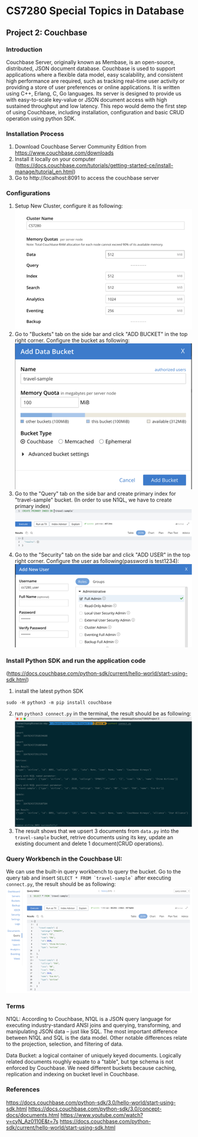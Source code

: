 # CS7280 Special Topics in Database
## Project 2: Couchbase

### Introduction
Couchbase Server, originally known as Membase, is an open-source, distributed, JSON document database. Couchbase is used to support applications where a flexible data model, easy scalability, and consistent high performance are required, such as tracking real-time user activity or providing a store of user preferences or online applications. It is written using C++, Erlang, C, Go languages. Its server is designed to provide us with easy-to-scale key-value or JSON document access with high sustained throughput and low latency. This repo would demo the first step of using Couchbase, including installation, configuration and basic CRUD operation using python SDK.

### Installation Process
1. Download Couchbase Server Community Edition from https://www.couchbase.com/downloads
2. Install it locally on your computer (https://docs.couchbase.com/tutorials/getting-started-ce/install-manage/tutorial_en.html)
3. Go to http://localhost:8091 to access the couchbase server

### Configurations
1. Setup New Cluster, configure it as following:
![Configurations](/images/configurations.png)
2. Go to "Buckets" tab on the side bar and click "ADD BUCKET" in the top right corner. Configure the bucket as following:
![Bucket Configurations](/images/bucket-configuration.png)
3. Go to the "Query" tab on the side bar and create primary index for "travel-sample" bucket. (In order to use N1QL, we have to create primary index)
![Create Primary Index](/images/create-primary-index.png)
4. Go to the "Security" tab on the side bar and click "ADD USER" in the top right corner. Configure the user as following(password is test1234): 
![Add User](/images/user-configuration.png)

### Install Python SDK and run the application code
(https://docs.couchbase.com/python-sdk/current/hello-world/start-using-sdk.html)

1. install the latest python SDK 
```
sudo -H python3 -m pip install couchbase
``` 
2. run `python3 connect.py` in the terminal, the result should be as following:
![Result](/images/result.png)
3. The result shows that we upsert 3 documents from `data.py` into the `travel-sample` bucket, retrive documents using its key, update an existing document and delete 1 document(CRUD operations).

### Query Workbench in the Couchbase UI:
We can use the built-in query workbench to query the bucket. Go to the query tab and insert `` SELECT * FROM `travel-sample` `` after executing `connect.py`, the result should be as following:
![Query Workbench](/images/query-workbench.png)


### Terms

N1QL:
According to Couchbase, N1QL is a JSON query language for executing industry-standard ANSI joins and querying, transforming, and manipulating JSON data – just like SQL.
The most important difference between N1QL and SQL is the data model. Other notable differences relate to the projection, selection, and filtering of data.

Data Bucket: a logical container of uniquely keyed documents. Logically related documents roughly equate to a "table", but tge schema is not enforced by Couchbase. We need different buckets because caching, replication and indexing on bucket level in Couchbase.

### References

https://docs.couchbase.com/python-sdk/3.0/hello-world/start-using-sdk.html
https://docs.couchbase.com/python-sdk/3.0/concept-docs/documents.html
https://www.youtube.com/watch?v=cyN_Az0110E&t=7s
https://docs.couchbase.com/python-sdk/current/hello-world/start-using-sdk.html

